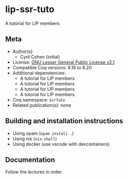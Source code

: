 <!---
This file was generated from `meta.yml`, please do not edit manually.
Follow the instructions on https://github.com/coq-community/templates to regenerate.
--->
# lip-ssr-tuto






A tutorial for LIP members

## Meta

- Author(s):
  - Cyril Cohen (initial)
- License: [GNU Lesser General Public License v2.1](LICENSE)
- Compatible Coq versions: 8.18 to 8.20
- Additional dependencies:
  - A tutorial for LIP members
  - A tutorial for LIP members
  - A tutorial for LIP members
  - A tutorial for LIP members
- Coq namespace: `SsrTuto`
- Related publication(s): none

## Building and installation instructions

- Using opam (`opam install .`)
- Using nix (`nix-shell`)
- Using docker (use vscode with devcontainers)

## Documentation

Follow the lectures in order.
